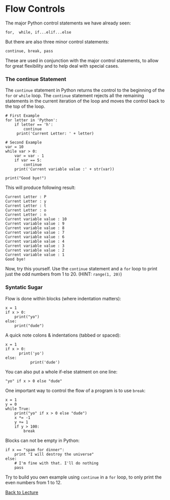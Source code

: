 # Flow Controls

The major Python control statements we have already seen:

    for,  while, if...elif...else

But there are also three minor control statements:

    continue, break, pass

These are used in conjunction with the major control statements, to allow for great flexibility and to help deal with special cases.

### The continue Statement

The `continue` statement in Python returns the control to the beginning of the `for` or `while` loop. The `continue` statement rejects all the remaining statements in the current iteration of the loop and moves the control back to the top of the loop.

    # First Example
    for letter in 'Python':
        if letter == 'h':
            continue
         print('Current Letter: ' + letter)
    
    # Second Example
    var = 10
    while var > 0:              
        var = var - 1
        if var == 5:
            continue
        print('Current variable value :' + str(var))

    print("Good bye!")

This will produce following result:

    Current Letter : P
    Current Letter : y
    Current Letter : t
    Current Letter : o
    Current Letter : n
    Current variable value : 10
    Current variable value : 9
    Current variable value : 8
    Current variable value : 7
    Current variable value : 6
    Current variable value : 4
    Current variable value : 3
    Current variable value : 2
    Current variable value : 1
    Good bye!

Now, try this yourself. Use the `continue` statement and a `for` loop to print just the odd numbers from 1 to 20.  (HINT: `range(1, 20)`)


### Syntatic Sugar

Flow is done within blocks (where indentation matters):

    x = 1
    if x > 0:
        print("yo")
    else:
        print("dude")

A quick note colons & indentations (tabbed or spaced):

    x = 1
    if x > 0:
          print('yo')
    else:
               print('dude')

You can also put a whole if-else statment on one line:

    "yo" if x > 0 else "dude"

One important way to control the flow of a program is to use `break`:

    x = 1
    y = 0
    while True:
        print("yo" if x > 0 else "dude")
        x *= -1
        y += 1
        if y > 100:
            break

Blocks can not be empty in Python:

    if x == "spam for dinner":
        print "I will destroy the universe"
    else:
        # I'm fine with that. I'll do nothing
        pass

Try to build you own example using `continue` in a `for` loop, to only print the even numbers from 1 to 12.


[Back to Lecture](lecture_01.5.md)
